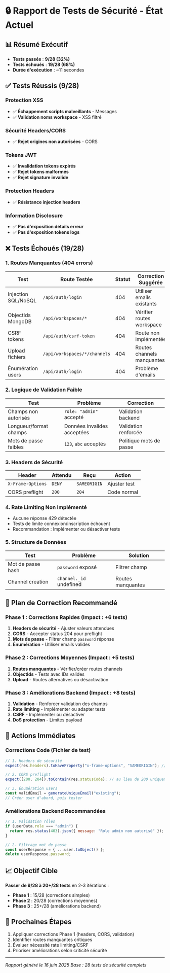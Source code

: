 # 🔒 Rapport de Tests de Sécurité - État Actuel

## 📊 Résumé Exécutif

- **Tests passés** : **9/28 (32%)**
- **Tests échoués** : **19/28 (68%)**
- **Durée d'exécution** : ~11 secondes

## ✅ Tests Réussis (9/28)

### Protection XSS

- ✅ **Échappement scripts malveillants** - Messages
- ✅ **Validation noms workspace** - XSS filtré

### Sécurité Headers/CORS

- ✅ **Rejet origines non autorisées** - CORS

### Tokens JWT

- ✅ **Invalidation tokens expirés**
- ✅ **Rejet tokens malformés**
- ✅ **Rejet signature invalide**

### Protection Headers

- ✅ **Résistance injection headers**

### Information Disclosure

- ✅ **Pas d'exposition détails erreur**
- ✅ **Pas d'exposition tokens logs**

## ❌ Tests Échoués (19/28)

### 1. **Routes Manquantes (404 errors)**

| Test                | Route Testée                 | Statut | Correction Suggérée        |
| ------------------- | ---------------------------- | ------ | -------------------------- |
| Injection SQL/NoSQL | `/api/auth/login`            | 404    | Utiliser emails existants  |
| ObjectIds MongoDB   | `/api/workspaces/*`          | 404    | Vérifier routes workspace  |
| CSRF tokens         | `/api/auth/csrf-token`       | 404    | Route non implémentée      |
| Upload fichiers     | `/api/workspaces/*/channels` | 404    | Routes channels manquantes |
| Énumération users   | `/api/auth/login`            | 404    | Problème d'emails          |

### 2. **Logique de Validation Faible**

| Test                   | Problème                    | Correction              |
| ---------------------- | --------------------------- | ----------------------- |
| Champs non autorisés   | `role: "admin"` accepté     | Validation backend      |
| Longueur/format champs | Données invalides acceptées | Validation renforcée    |
| Mots de passe faibles  | `123`, `abc` acceptés       | Politique mots de passe |

### 3. **Headers de Sécurité**

| Header            | Attendu | Reçu         | Action       |
| ----------------- | ------- | ------------ | ------------ |
| `X-Frame-Options` | `DENY`  | `SAMEORIGIN` | Ajuster test |
| CORS preflight    | `200`   | `204`        | Code normal  |

### 4. **Rate Limiting Non Implémenté**

- Aucune réponse 429 détectée
- Tests de limite connexion/inscription échouent
- Recommandation : Implémenter ou désactiver tests

### 5. **Structure de Données**

| Test              | Problème                | Solution          |
| ----------------- | ----------------------- | ----------------- |
| Mot de passe hash | `password` exposé       | Filtrer champ     |
| Channel creation  | `channel._id` undefined | Routes manquantes |

## 🎯 Plan de Correction Recommandé

### Phase 1 : Corrections Rapides (Impact : +6 tests)

1. **Headers de sécurité** - Ajuster valeurs attendues
2. **CORS** - Accepter status 204 pour preflight
3. **Mots de passe** - Filtrer champ `password` réponse
4. **Énumération** - Utiliser emails valides

### Phase 2 : Corrections Moyennes (Impact : +5 tests)

1. **Routes manquantes** - Vérifier/créer routes channels
2. **ObjectIds** - Tests avec IDs valides
3. **Upload** - Routes alternatives ou désactivation

### Phase 3 : Améliorations Backend (Impact : +8 tests)

1. **Validation** - Renforcer validation des champs
2. **Rate limiting** - Implémenter ou adapter tests
3. **CSRF** - Implémenter ou désactiver
4. **DoS protection** - Limites payload

## 🚀 Actions Immédiates

### Corrections Code (Fichier de test)

```javascript
// 1. Headers de sécurité
expect(res.headers).toHaveProperty("x-frame-options", "SAMEORIGIN"); // au lieu de DENY

// 2. CORS preflight
expect([200, 204]).toContain(res.statusCode); // au lieu de 200 uniquement

// 3. Énumération users
const validEmail = generateUniqueEmail("existing");
// Créer user d'abord, puis tester
```

### Améliorations Backend Recommandées

```javascript
// 1. Validation rôles
if (userData.role === "admin") {
  return res.status(403).json({ message: "Role admin non autorisé" });
}

// 2. Filtrage mot de passe
const userResponse = { ...user.toObject() };
delete userResponse.password;
```

## 📈 Objectif Cible

**Passer de 9/28 à 20+/28 tests** en 2-3 itérations :

- **Phase 1** : 15/28 (corrections simples)
- **Phase 2** : 20/28 (corrections moyennes)
- **Phase 3** : 25+/28 (améliorations backend)

## 🔧 Prochaines Étapes

1. Appliquer corrections Phase 1 (headers, CORS, validation)
2. Identifier routes manquantes critiques
3. Évaluer nécessité rate limiting/CSRF
4. Prioriser améliorations selon criticité sécurité

---

_Rapport généré le 16 juin 2025_
_Base : 28 tests de sécurité complets_

